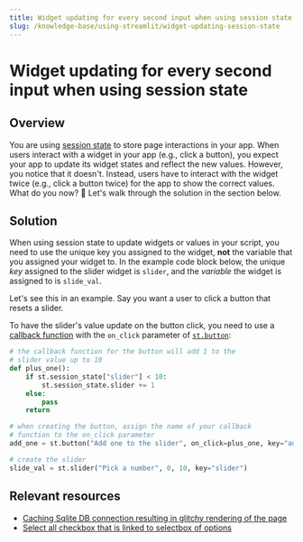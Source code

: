 ```yaml
---
title: Widget updating for every second input when using session state
slug: /knowledge-base/using-streamlit/widget-updating-session-state
---
```


# Widget updating for every second input when using session state

## Overview

You are using [session state](/library/api-reference/session-state) to store page interactions in your app. When users interact with a widget in your app (e.g., click a button), you expect your app to update its widget states and reflect the new values. However, you notice that it doesn't. Instead, users have to interact with the widget twice (e.g., click a button twice) for the app to show the correct values. What do you now? 🤔 Let's walk through the solution in the section below.

## Solution

When using session state to update widgets or values in your script, you need to use the unique key you assigned to the widget, **not** the variable that you assigned your widget to. In the example code block below, the unique _key_ assigned to the slider widget is `slider`, and the _variable_ the widget is assigned to is `slide_val`.

Let's see this in an example. Say you want a user to click a button that resets a slider.

To have the slider's value update on the button click, you need to use a [callback function](/library/api-reference/session-state#use-callbacks-to-update-session-state) with the `on_click` parameter of [`st.button`](/library/api-reference/widgets/st.button):

```python
# the callback function for the button will add 1 to the
# slider value up to 10
def plus_one():
    if st.session_state["slider"] < 10:
        st.session_state.slider += 1
    else:
        pass
    return

# when creating the button, assign the name of your callback
# function to the on_click parameter
add_one = st.button("Add one to the slider", on_click=plus_one, key="add_one")

# create the slider
slide_val = st.slider("Pick a number", 0, 10, key="slider")
```

## Relevant resources

- [Caching Sqlite DB connection resulting in glitchy rendering of the page](https://discuss.streamlit.io/t/caching-sqlite-db-connection-resulting-in-glitchy-rendering-of-the-page/19017)
- [Select all checkbox that is linked to selectbox of options](https://discuss.streamlit.io/t/select-all-checkbox-that-is-linked-to-selectbox-of-options/18521)
